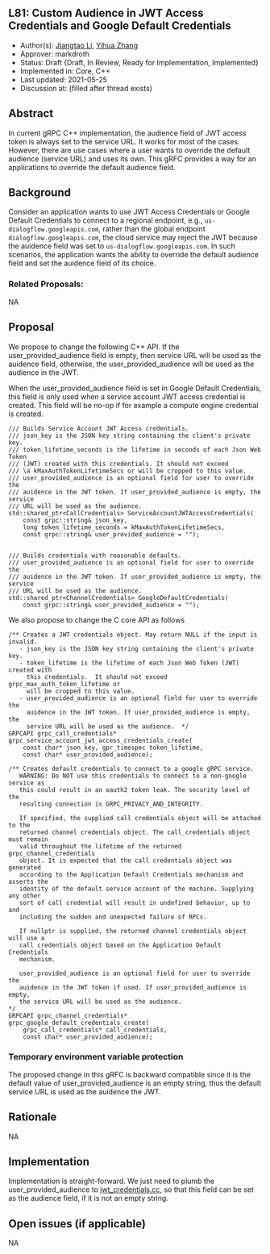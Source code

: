 L81: Custom Audience in JWT Access Credentials and Google Default Credentials
----
* Author(s): [Jiangtao Li](https://github.com/jiangtaoli2016), [Yihua Zhang](https://github.com/yihuazhang)
* Approver: markdroth
* Status: Draft {Draft, In Review, Ready for Implementation, Implemented}
* Implemented in: Core, C++
* Last updated: 2021-05-25
* Discussion at: <google group thread> (filled after thread exists)

## Abstract

In current gRPC C++ implementation, the audience field of JWT access token is
always set to the service URL. It works for most of the cases. However, there
are use cases where a user wants to override the default audience (service URL)
and uses its own. This gRFC provides a way for an applications to override
the default audience field.

## Background

Consider an application wants to use JWT Access Credentials or Google Default
Credentials to connect to a regional endpoint, e.g., 
`us-dialogflow.googleapis.com`, rather than the global endpoint 
`dialogflow.googleapis.com`, the cloud service may reject the JWT because the
auidence field was set to `us-dialogflow.googleapis.com`. In such scenarios,
the application wants the ability to override the default audience field and
set the auidence field of its choice.

### Related Proposals: 

NA

## Proposal

We propose to change the following C++ API. If the user_provided_audience
field is empty, then service URL will be used as the auidence field, otherwise,
the user_provided_audience will be used as the audience in the JWT.

When the user_provided_audience field is set in Google Default Credentials,
this field is only used when a service account JWT access credential is
created. This field will be no-op if for example a compute engine credential
is created.

```
/// Builds Service Account JWT Access credentials.
/// json_key is the JSON key string containing the client's private key.
/// token_lifetime_seconds is the lifetime in seconds of each Json Web Token
/// (JWT) created with this credentials. It should not exceed
/// \a kMaxAuthTokenLifetimeSecs or will be cropped to this value.
/// user_provided_audience is an optional field for user to override the
/// auidence in the JWT token. If user_provided_audience is empty, the service
/// URL will be used as the audience.
std::shared_ptr<CallCredentials> ServiceAccountJWTAccessCredentials(
    const grpc::string& json_key,
    long token_lifetime_seconds = kMaxAuthTokenLifetimeSecs,
    const grpc::string& user_provided_audience = "");


/// Builds credentials with reasonable defaults.
/// user_provided_audience is an optional field for user to override the
/// auidence in the JWT token. If user_provided_audience is empty, the service
/// URL will be used as the audience.
std::shared_ptr<ChannelCredentials> GoogleDefaultCredentials(
    const grpc::string& user_provided_audience = "");
```

We also propose to change the C core API as follows

```
/** Creates a JWT credentials object. May return NULL if the input is invalid.
   - json_key is the JSON key string containing the client's private key.
   - token_lifetime is the lifetime of each Json Web Token (JWT) created with
     this credentials.  It should not exceed grpc_max_auth_token_lifetime or
     will be cropped to this value.
   - user_provided_audience is an optional field for user to override the
     auidence in the JWT token. If user_provided_audience is empty, the
     service URL will be used as the audience.  */
GRPCAPI grpc_call_credentials*
grpc_service_account_jwt_access_credentials_create(
    const char* json_key, gpr_timespec token_lifetime,
    const char* user_provided_audience);

/** Creates default credentials to connect to a google gRPC service.
   WARNING: Do NOT use this credentials to connect to a non-google service as
   this could result in an oauth2 token leak. The security level of the
   resulting connection is GRPC_PRIVACY_AND_INTEGRITY.

   If specified, the supplied call credentials object will be attached to the
   returned channel credentials object. The call_credentials object must remain
   valid throughout the lifetime of the returned grpc_channel_credentials
   object. It is expected that the call credentials object was generated
   according to the Application Default Credentials mechanism and asserts the
   identity of the default service account of the machine. Supplying any other
   sort of call credential will result in undefined behavior, up to and
   including the sudden and unexpected failure of RPCs.

   If nullptr is supplied, the returned channel credentials object will use a
   call credentials object based on the Application Default Credentials
   mechanism.

   user_provided_audience is an optional field for user to override the
   auidence in the JWT token if used. If user_provided_audience is empty,
   the service URL will be used as the audience.
*/
GRPCAPI grpc_channel_credentials* grpc_google_default_credentials_create(
    grpc_call_credentials* call_credentials,
    const char* user_provided_audience);
```

### Temporary environment variable protection

The proposed change in this gRFC is backward compatible since it is the default
value of user_provided_audience is an empty string, thus the default service
URL is used as the auidence the JWT.

## Rationale

NA

## Implementation

Implementation is straight-forward. We just need to plumb the
user_provided_audience to [jwt_credentials.cc](https://github.com/grpc/grpc/blob/master/src/core/lib/security/credentials/jwt/jwt_credentials.cc), 
so that this field can be set as the audience field, if it is not an empty
string.

## Open issues (if applicable)

NA
